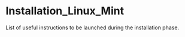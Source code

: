 # Installation_Linux_Mint
List of useful instructions to be launched during the installation phase.
